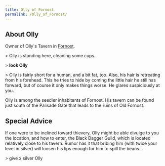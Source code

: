 ```yaml
---
title: Olly of Fornost
permalink: /Olly_of_Fornost/
---
```


## About Olly

Owner of Olly's Tavern in [Fornost](Fornost "wikilink").

\> Olly is standing here, cleaning some cups.

\> **look Olly**

\> Olly is fairly short for a human, and a bit fat, too. Also, his hair
is retreating from his forehead. This he tries to hide by coming the
little hair he still has forward, but of course it only makes things
worse. He glares suspiciously at you.

Olly is among the seedier inhabitants of Fornost. His tavern can be
found just south of the Palisade Gate that leads to the ruins of Old
Fornost.

## Special Advice

If one were to be inclined toward thievery, Olly might be able divulge
to you the location, and how to enter, the Black Dagger Guild, which is
located relatively close to his tavern. Rumor has it that bribing him
(with twice your level in silver) will loosen his lips enough for him to
spill the beans...

\> give x silver Olly